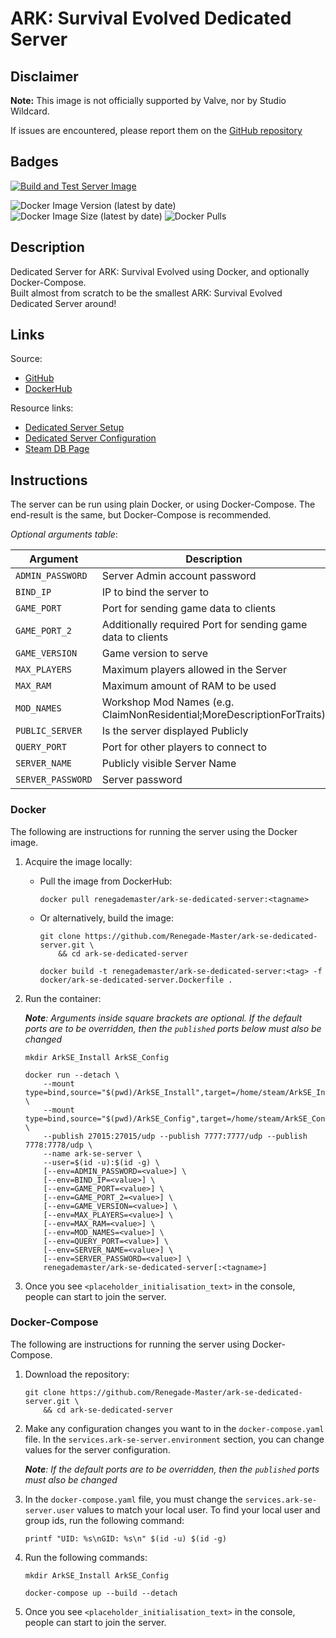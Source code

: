 # ARK: Survival Evolved Dedicated Server

## Disclaimer

**Note:** This image is not officially supported by Valve, nor by Studio Wildcard.

If issues are encountered, please report them on
the [GitHub repository](https://github.com/Renegade-Master/ark-se-dedicated-server/issues/new/choose)

## Badges

[![Build and Test Server Image](https://github.com/Renegade-Master/ark-se-dedicated-server/actions/workflows/docker-build.yml/badge.svg?branch=main)](https://github.com/Renegade-Master/ark-se-dedicated-server/actions/workflows/docker-build.yml)

![Docker Image Version (latest by date)](https://img.shields.io/docker/v/renegademaster/ark-se-dedicated-server?label=Latest%20Version)
![Docker Image Size (latest by date)](https://img.shields.io/docker/image-size/renegademaster/ark-se-dedicated-server?label=Image%20Size)
![Docker Pulls](https://img.shields.io/docker/pulls/renegademaster/ark-se-dedicated-server?label=Docker%20Pull%20Count)

## Description

Dedicated Server for ARK: Survival Evolved using Docker, and optionally Docker-Compose.  
Built almost from scratch to be the smallest ARK: Survival Evolved Dedicated Server around!

## Links

Source:

- [GitHub](https://github.com/Renegade-Master/ark-se-dedicated-server)
- [DockerHub](https://hub.docker.com/r/renegademaster/ark-se-dedicated-server)

Resource links:

- [Dedicated Server Setup](https://ark.fandom.com/wiki/Dedicated_server_setup)
- [Dedicated Server Configuration](https://ark.fandom.com/wiki/Server_configuration)
- [Steam DB Page](https://steamdb.info/app/376030/)

## Instructions

The server can be run using plain Docker, or using Docker-Compose. The end-result is the same, but Docker-Compose is
recommended.

*Optional arguments table*:

| Argument          | Description                                                            | Values            | Default     |
|-------------------|------------------------------------------------------------------------|-------------------|-------------|
| `ADMIN_PASSWORD`  | Server Admin account password                                          | [a-zA-Z0-9]+      | changeme    |
| `BIND_IP`         | IP to bind the server to                                               | 0.0.0.0           | 0.0.0.0     |
| `GAME_PORT`       | Port for sending game data to clients                                  | 1000 - 65535      | 7777        |
| `GAME_PORT_2`     | Additionally required Port for sending game data to clients            | 1000 - 65535      | 7778        |
| `GAME_VERSION`    | Game version to serve                                                  | [a-zA-Z0-9_]+     | `public`    |
| `MAX_PLAYERS`     | Maximum players allowed in the Server                                  | [0-9]+            | 16          |
| `MAX_RAM`         | Maximum amount of RAM to be used                                       | ([0-9]+)m         | 6144m       |
| `MOD_NAMES`       | Workshop Mod Names (e.g. ClaimNonResidential;MoreDescriptionForTraits) | mod1;mod2;mod     |             |
| `PUBLIC_SERVER`   | Is the server displayed Publicly                                       | (true&vert;false) | true        |
| `QUERY_PORT`      | Port for other players to connect to                                   | 1000 - 65535      | 27015       |
| `SERVER_NAME`     | Publicly visible Server Name                                           | [a-zA-Z0-9]+      | ArkSeServer |
| `SERVER_PASSWORD` | Server password                                                        | [a-zA-Z0-9]+      |             |

### Docker

The following are instructions for running the server using the Docker image.

1. Acquire the image locally:
    * Pull the image from DockerHub:

      ```shell
      docker pull renegademaster/ark-se-dedicated-server:<tagname>
      ```
    * Or alternatively, build the image:

      ```shell
      git clone https://github.com/Renegade-Master/ark-se-dedicated-server.git \
          && cd ark-se-dedicated-server

      docker build -t renegademaster/ark-se-dedicated-server:<tag> -f docker/ark-se-dedicated-server.Dockerfile .
      ```

2. Run the container:

   ***Note**: Arguments inside square brackets are optional. If the default ports are to be overridden, then the
   `published` ports below must also be changed*

   ```shell
   mkdir ArkSE_Install ArkSE_Config

   docker run --detach \
       --mount type=bind,source="$(pwd)/ArkSE_Install",target=/home/steam/ArkSE_Install \
       --mount type=bind,source="$(pwd)/ArkSE_Config",target=/home/steam/ArkSE_Config \
       --publish 27015:27015/udp --publish 7777:7777/udp --publish 7778:7778/udp \
       --name ark-se-server \
       --user=$(id -u):$(id -g) \
       [--env=ADMIN_PASSWORD=<value>] \
       [--env=BIND_IP=<value>] \
       [--env=GAME_PORT=<value>] \
       [--env=GAME_PORT_2=<value>] \
       [--env=GAME_VERSION=<value>] \
       [--env=MAX_PLAYERS=<value>] \
       [--env=MAX_RAM=<value>] \
       [--env=MOD_NAMES=<value>] \
       [--env=QUERY_PORT=<value>] \
       [--env=SERVER_NAME=<value>] \
       [--env=SERVER_PASSWORD=<value>] \
       renegademaster/ark-se-dedicated-server[:<tagname>]
   ```

4. Once you see `<placeholder_initialisation_text>` in the console, people can start to join the server.

### Docker-Compose

The following are instructions for running the server using Docker-Compose.

1. Download the repository:

   ```shell
   git clone https://github.com/Renegade-Master/ark-se-dedicated-server.git \
       && cd ark-se-dedicated-server
   ```

2. Make any configuration changes you want to in the `docker-compose.yaml` file. In
   the `services.ark-se-server.environment` section, you can change values for the server configuration.

   ***Note**: If the default ports are to be overridden, then the `published` ports must also be changed*

3. In the `docker-compose.yaml` file, you must change the `services.ark-se-server.user` values to match your local user.
   To find your local user and group ids, run the following command:

   ```shell
   printf "UID: %s\nGID: %s\n" $(id -u) $(id -g)
   ```

4. Run the following commands:

   ```shell
   mkdir ArkSE_Install ArkSE_Config

   docker-compose up --build --detach
   ```

6. Once you see `<placeholder_initialisation_text>` in the console, people can start to join the server.
